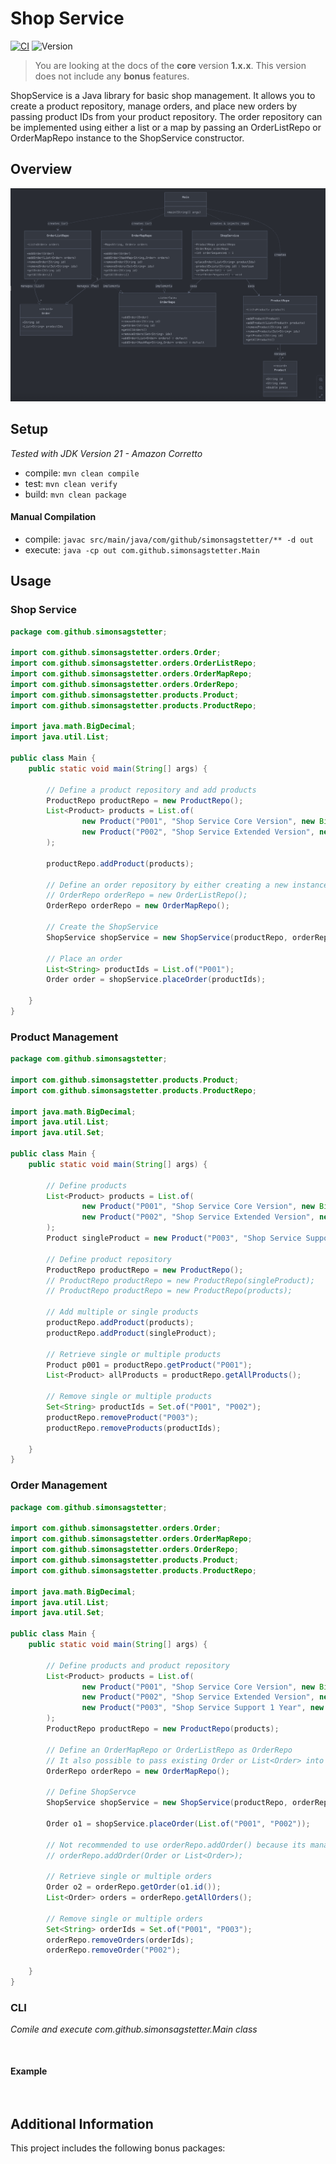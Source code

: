 # Shop Service
[![CI](https://github.com/simonsagstetter/shopservice/actions/workflows/ci.yml/badge.svg?branch=main)](https://github.com/simonsagstetter/shopservice/actions/workflows/ci.yml)
![Version](https://img.shields.io/badge/version-1.0.0-blue)

> You are looking at the docs of the **core** version **1.x.x**. This version does not include any **bonus** features.


ShopService is a Java library for basic shop management. It allows you to create a product repository, manage orders, and place new orders by passing product IDs from your product repository. The order repository can be implemented using either a list or a map by passing an OrderListRepo or OrderMapRepo instance to the ShopService constructor.


## Overview
![core-schema.png](.github/resources/core-schema.png)

## Setup
*Tested with JDK Version 21 - Amazon Corretto*

- compile: `mvn clean compile`
- test: `mvn clean verify`
- build: `mvn clean package `

#### Manual Compilation

- compile: `javac src/main/java/com/github/simonsagstetter/** -d out`
- execute: `java -cp out com.github.simonsagstetter.Main`

## Usage

### Shop Service

```java
package com.github.simonsagstetter;

import com.github.simonsagstetter.orders.Order;
import com.github.simonsagstetter.orders.OrderListRepo;
import com.github.simonsagstetter.orders.OrderMapRepo;
import com.github.simonsagstetter.orders.OrderRepo;
import com.github.simonsagstetter.products.Product;
import com.github.simonsagstetter.products.ProductRepo;

import java.math.BigDecimal;
import java.util.List;

public class Main {
    public static void main(String[] args) {

        // Define a product repository and add products
        ProductRepo productRepo = new ProductRepo();
        List<Product> products = List.of(
                new Product("P001", "Shop Service Core Version", new BigDecimal("19.99")),
                new Product("P002", "Shop Service Extended Version", new BigDecimal("49.99"))
        );

        productRepo.addProduct(products);

        // Define an order repository by either creating a new instance of OrderListRepo or OrderMapRepo
        // OrderRepo orderRepo = new OrderListRepo();
        OrderRepo orderRepo = new OrderMapRepo();

        // Create the ShopService
        ShopService shopService = new ShopService(productRepo, orderRepo);

        // Place an order
        List<String> productIds = List.of("P001");
        Order order = shopService.placeOrder(productIds);

    }
}
```

### Product Management

```java
package com.github.simonsagstetter;

import com.github.simonsagstetter.products.Product;
import com.github.simonsagstetter.products.ProductRepo;

import java.math.BigDecimal;
import java.util.List;
import java.util.Set;

public class Main {
    public static void main(String[] args) {
        
        // Define products
        List<Product> products = List.of(
                new Product("P001", "Shop Service Core Version", new BigDecimal("19.99")),
                new Product("P002", "Shop Service Extended Version", new BigDecimal("49.99"))
        );
        Product singleProduct = new Product("P003", "Shop Service Support 1 Year", new BigDecimal("34.99"));
        
        // Define product repository
        ProductRepo productRepo = new ProductRepo();
        // ProductRepo productRepo = new ProductRepo(singleProduct);
        // ProductRepo productRepo = new ProductRepo(products);
        
        // Add multiple or single products
        productRepo.addProduct(products);
        productRepo.addProduct(singleProduct);
        
        // Retrieve single or multiple products
        Product p001 = productRepo.getProduct("P001");
        List<Product> allProducts = productRepo.getAllProducts();
        
        // Remove single or multiple products
        Set<String> productIds = Set.of("P001", "P002");
        productRepo.removeProduct("P003");
        productRepo.removeProducts(productIds);
        
    }
}

```

### Order Management

```java
package com.github.simonsagstetter;

import com.github.simonsagstetter.orders.Order;
import com.github.simonsagstetter.orders.OrderMapRepo;
import com.github.simonsagstetter.orders.OrderRepo;
import com.github.simonsagstetter.products.Product;
import com.github.simonsagstetter.products.ProductRepo;

import java.math.BigDecimal;
import java.util.List;
import java.util.Set;

public class Main {
    public static void main(String[] args) {

        // Define products and product repository
        List<Product> products = List.of(
                new Product("P001", "Shop Service Core Version", new BigDecimal("19.99")),
                new Product("P002", "Shop Service Extended Version", new BigDecimal("49.99")),
                new Product("P003", "Shop Service Support 1 Year", new BigDecimal("34.99"))
        );
        ProductRepo productRepo = new ProductRepo(products);

        // Define an OrderMapRepo or OrderListRepo as OrderRepo
        // It also possible to pass existing Order or List<Order> into constructor
        OrderRepo orderRepo = new OrderMapRepo();

        // Define ShopServce
        ShopService shopService = new ShopService(productRepo, orderRepo);

        Order o1 = shopService.placeOrder(List.of("P001", "P002"));
        
        // Not recommended to use orderRepo.addOrder() because its managed by ShopService
        // orderRepo.addOrder(Order or List<Order>);
        
        // Retrieve single or multiple orders
        Order o2 = orderRepo.getOrder(o1.id());
        List<Order> orders = orderRepo.getAllOrders();
        
        // Remove single or multiple orders
        Set<String> orderIds = Set.of("P001", "P003");
        orderRepo.removeOrders(orderIds);
        orderRepo.removeOrder("P002");
        
    }
}

```

### CLI
*Comile and execute com.github.simonsagstetter.Main class*
```shell
   
```

#### Example

```shell
   
```

## Additional Information

This project includes the following bonus packages:
